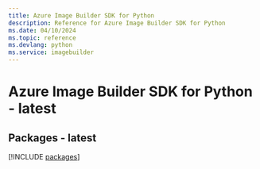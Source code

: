 ```yaml
---
title: Azure Image Builder SDK for Python
description: Reference for Azure Image Builder SDK for Python
ms.date: 04/10/2024
ms.topic: reference
ms.devlang: python
ms.service: imagebuilder
---
```

# Azure Image Builder SDK for Python - latest
## Packages - latest
[!INCLUDE [packages](image-builder-index.md)]